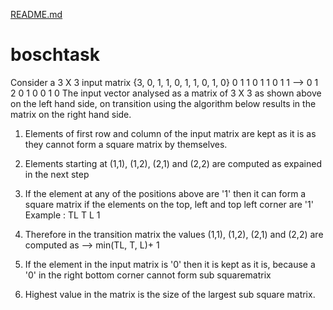 [README.md](https://github.com/Deepali265/boschtask/files/7026112/README.md)
# boschtask
Consider a 3 X 3 input matrix {3, 0, 1, 1, 0, 1, 1, 0, 1, 0}
0 1 1       0 1 1
0 1 1  -->  0 1 2
0 1 0       0 1 0
The input vector analysed as a matrix of 3 X 3 as shown above on the left hand side, on transition using the algorithm below results in the matrix on the right hand side.


1. Elements of first row and column of the input matrix are kept as it is as they cannot form a square matrix by themselves.

2. Elements starting at (1,1), (1,2), (2,1) and (2,2) are computed as expained in the next step 
3. If the element at any of the positions above are '1' then it can form a square matrix if the elements on the top, left and top left corner are '1'
   Example : TL T
             L  1 
4. Therefore in the transition matrix the values (1,1), (1,2), (2,1) and (2,2) are computed as --> min(TL, T, L)+ 1 
5. If the element in the input matrix is '0' then it is kept as it is, because a '0' in the right bottom corner cannot form sub squarematrix
6. Highest value in the matrix is the size of the largest sub square matrix.
